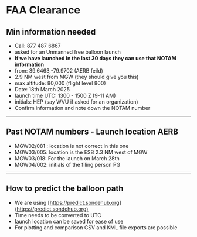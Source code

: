 # FAA Clearance

## Min information needed

- Call: 877 487 6867
- asked for an Unmanned free balloon launch 
- **If we have launched in the last 30 days they can use that NOTAM information**
- from: 39.6463,-79.9702 (AERB feild)
- 2.9 NM west from MGW (they should give you this)
- max altitude: 80,000 (flight level 800)
- Date: 18th March 2025
- launch time UTC: 1300 - 1500 Z (9-11 AM)
- initials: HEP (say WVU if asked for an organization)
- Confirm information and note down the NOTAM number

---
## Past NOTAM numbers - Launch location AERB

- MGW02/081 : location is not correct in this one
- MGW03/005: location is the ESB 2.3 NM west of MGW
- MGW03/018: For the launch on March 28th
- MGW04/002: initials of the filing person PG

---
## How to predict the balloon path

- We are using [https://predict.sondehub.org](https://predict.sondehub.org)
- Time needs to be converted to UTC
- launch location can be saved for ease of use
- For plotting and comparison CSV and KML file exports are possible